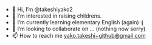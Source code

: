 - 👋 Hi, I’m @takeshiyako2
- 👀 I’m interested in raising childrens.
- 🌱 I’m currently learning elementary English (again) :j
- 💞️ I’m looking to collaborate on ... (nothing now sorry)
- 📫 How to reach me yako.takeshi+github@gmail.com

<!---
takeshiyako2/takeshiyako2 is a ✨ special ✨ repository because its `README.md` (this file) appears on your GitHub profile.
You can click the Preview link to take a look at your changes.
--->
